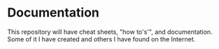# Documentation
This repository will have cheat sheets, "how to's'", and documentation. Some of it I have created and others I have found on the Internet.
